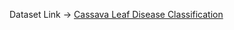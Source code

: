 Dataset Link -> [Cassava Leaf Disease Classification](https://www.kaggle.com/c/cassava-leaf-disease-classification/data)
